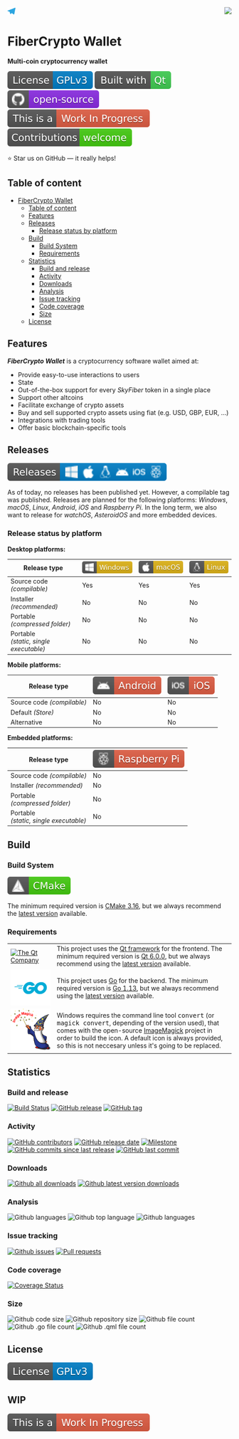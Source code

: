 <a href="https://t.me/fibercrypto"> <img src="resources/images/icons/github-related/telegram.svg" height=18 title="Follow us on Telegram"></a>
<a href="https://github.com/fibercrypto/fibercryptowallet"> <img src="resources/images/icons/appIcon/appIcon.png" height=96 align="right"></a>

# FiberCrypto Wallet

**Multi-coin cryptocurrency wallet**

[![License: GPL v3](resources/images/icons/github-related/license-gplv3.svg)](LICENSE.GPLv3 "GPL v3")
[![Built with Qt](resources/images/icons/github-related/built-with-qt.svg)](https://qt.io "The Qt Company")
[![Open-source](resources/images/icons/github-related/open-source.svg)](https://github.com "Open-source")
[![WIP](resources/images/icons/github-related/wip.svg)](https://github.com/fibercrypto/fibercryptowallet/issues "WIP: Check issues")
[![Contributions welcome](resources/images/icons/github-related/contributions-welcome.svg)](CONTRIBUTING.md "Contributions are welcome")

:star: Star us on GitHub — it really helps!


## Table of content

- [FiberCrypto Wallet](#fibercrypto-wallet)
  - [Table of content](#table-of-content)
  - [Features](#features)
  - [Releases](#releases)
    - [Release status by platform](#release-status-by-platform)
  - [Build](#build)
    - [Build System](#build-system)
    - [Requirements](#requirements)
  - [Statistics](#statistics)
    - [Build and release](#build-and-release)
    - [Activity](#activity)
    - [Downloads](#downloads)
    - [Analysis](#analysis)
    - [Issue tracking](#issue-tracking)
    - [Code coverage](#code-coverage)
    - [Size](#size)
  - [License](#license)


## Features

***FiberCrypto Wallet*** is a cryptocurrency software wallet aimed at:

* Provide easy-to-use interactions to users
* State
* Out-of-the-box support for every *SkyFiber* token in a single place
* Support other altcoins
* Facilitate exchange of crypto assets
* Buy and sell supported crypto assets using fiat (e.g. USD, GBP, EUR, ...)
* Integrations with trading tools
* Offer basic blockchain-specific tools


## Releases

[![Releases](resources/images/icons/github-related/releases.svg)](https://GitHub.com/fibercrypto/fibercryptowallet/releases/ "Releases")

As of today, no releases has been published yet. However, a compilable tag was published. Releases are planned for the following platforms: *Windows*, *macOS*, *Linux*, *Android*, *iOS* and *Raspberry Pi*. In the long term, we also want to release for *watchOS*, *AsteroidOS* and more embedded devices.

### Release status by platform

**Desktop platforms:**

Release type | ![Win](resources/images/icons/github-related/windows.svg "Windows") | ![mac](resources/images/icons/github-related/macos.svg "macOS") | ![linux](resources/images/icons/github-related/linux.svg "Linux")
-------------------------------------------|--------------------|--------------------|--------------------
Source code *(compilable)*                 | Yes                | Yes                | Yes
Installer *(recommended)*                  | No                 | No                 | No
Portable<br> *(compressed folder)*         | No                 | No                 | No
Portable<br> *(static, single executable)* | No                 | No                 | No

**Mobile platforms:**

Release type | ![droid](resources/images/icons/github-related/android.svg "Android") | ![ios](resources/images/icons/github-related/ios.svg "iOS")
-------------------------------------------|--------------------|--------------------
Source code *(compilable)*                 | No                 | No
Default *(Store)*                          | No                 | No
Alternative                                | No                 | No

**Embedded platforms:**

Release type | ![raspi](resources/images/icons/github-related/raspberry-pi.svg "Raspberry Pi")
-------------------------------------------|--------------------
Source code *(compilable)*                 | No
Installer *(recommended)*                  | No
Portable<br> *(compressed folder)*         | No
Portable<br> *(static, single executable)* | No

## Build


### Build System

[![CMake](resources/images/icons/github-related/cmake.svg)](https://cmake.org/ "CMake")

The minimum required version is [CMake 3.16](https://cmake.org/files/v3.16/ "Download CMake 3.16"), but we always recommend the [latest version](https://cmake.org/download/ "Download CMake") available.


### Requirements

<table>
     <tr><td style="width:90px"><a href="https://qt.io/"><img src="resources/images/icons/qt_logo_green_rgb.svg" title="The Qt Company"></a></td><td>This project uses the <a href="https://www.qt.io/" title="The Qt Company">Qt framework</a> for the frontend. The minimum required version is <a href="https://download.qt.io/archive/qt/6.0/6.0.0/" title="Download Qt 6.0.0">Qt 6.0.0</a>, but we always recommend using the <a href="https://download.qt.io/archive/qt/" title="Download latest version">latest version</a> available.</td></tr>
     <tr><td style="width:90px"><a href="https://golang.org/"><img src="resources/images/icons/github-related/go.svg" title="The Go Programming Language"></a></td><td>This project uses <a href="https://golang.org/" title="The Go Programming Language">Go</a> for the backend. The minimum required version is <a href="https://blog.golang.org/go1.13/" title="Go 1.13 is released - The Go Blog">Go 1.13</a>, but we always recommend using the <a href="https://golang.org/dl/" title="Download latest version">latest version</a> available.</td></tr>
     <tr><td style="width:90px"><a href="https://imagemagick.org/"><img src="resources/images/icons/github-related/image-magick.svg" title="Image Magick"></a></td><td>Windows requires the command line tool <tt>convert</tt> (or <tt>magick convert</tt>, depending of the version used), that comes with the open-source <a href="https://imagemagick.org" title="Image Magick">ImageMagick</a> project in order to build the icon. A default icon is always provided, so this is not neccesary unless it's going to be replaced.</td></tr>
</table>


## Statistics

<!-- TODO: Add localization status -->
<!-- TODO: Add social networks status -->
<!-- TODO: Add funding status -->

### Build and release
[![Build Status](https://img.shields.io/travis/fibercrypto/fibercryptowallet/develop)](https://travis-ci.org/fibercrypto/fibercryptowallet "Build status")
[![GitHub release](https://img.shields.io/github/release/fibercrypto/fibercryptowallet.svg)](https://GitHub.com/fibercrypto/fibercryptowallet/releases/ "Releases")
[![GitHub tag](https://img.shields.io/github/tag/fibercrypto/fibercryptowallet.svg)](https://GitHub.com/fibercrypto/fibercryptowallet/tags/ "Tags")

### Activity
[![GitHub contributors](https://img.shields.io/github/contributors/fibercrypto/fibercryptowallet.svg)](https://GitHub.com/fibercrypto/fibercryptowallet/commit/ "Contributors")
[![GitHub release date](https://img.shields.io/github/release-date/fibercrypto/fibercryptowallet.svg)](https://GitHub.com/fibercrypto/fibercryptowallet/releases/ "Release date")
[![Milestone](https://img.shields.io/github/milestones/progress/fibercrypto/fibercryptowallet/2.svg)](https://github.com/fibercrypto/fibercryptowallet/milestones/2 "Progress of next release")
[![GitHub commits since last release](https://img.shields.io/github/commits-since/fibercrypto/fibercryptowallet/latest/develop.svg)](https://GitHub.com/fibercrypto/fibercryptowallet/commit/ "Commits since last release")
[![GitHub last commit](https://img.shields.io/github/last-commit/fibercrypto/fibercryptowallet.svg)](https://GitHub.com/fibercrypto/fibercryptowallet/commit/ "Last commit")

### Downloads
[![Github all downloads](https://img.shields.io/github/downloads/fibercrypto/fibercryptowallet/total.svg)](https://GitHub.com/fibercrypto/fibercryptowallet/releases/ "All downloads")
[![Github latest version downloads](https://img.shields.io/github/downloads/fibercrypto/fibercryptowallet/latest/total.svg)](https://GitHub.com/fibercrypto/fibercryptowallet/releases/ "Latest version downloads")

### Analysis
![Github languages](https://img.shields.io/github/languages/count/fibercrypto/fibercryptowallet.svg "Languages count")
![Github top language](https://img.shields.io/github/languages/top/fibercrypto/fibercryptowallet.svg "Top language")
![Github languages](https://img.shields.io/scrutinizer/quality/g/fibercrypto/fibercryptowallet/develop.svg "Top language")

### Issue tracking
[![Github issues](https://img.shields.io/github/issues-raw/fibercrypto/fibercryptowallet.svg)](https://githib.com/fibercrypto/fibercryptowallet/issues "Open issues")
[![Pull requests](https://img.shields.io/github/issues-pr-raw/fibercrypto/fibercryptowallet.svg)](https://githib.com/fibercrypto/fibercryptowallet/pr "Open pull requests")

### Code coverage
[![Coverage Status](https://img.shields.io/coveralls/github/fibercrypto/FiberCryptoWallet/develop)](https://coveralls.io/github/fibercrypto/FiberCryptoWallet?branch=develop "Coverage status")

### Size
![Github code size](https://img.shields.io/github/languages/code-size/fibercrypto/fibercryptowallet.svg "Code size")
![Github repository size](https://img.shields.io/github/repo-size/fibercrypto/fibercryptowallet.svg "Repository size")
![Github file count](https://img.shields.io/github/directory-file-count/fibercrypto/fibercryptowallet.svg "File count")
![Github .go file count](https://img.shields.io/github/directory-file-count/fibercrypto/fibercryptowallet/*.svg?color=blue&extension=go&label=.go%20files.svg ".go file count")
![Github .qml file count](https://img.shields.io/github/directory-file-count/fibercrypto/fibercryptowallet/*.svg?color=blue&extension=qml&label=.qml%20files ".qml file count")


## License
[![License: GPL v3](resources/images/icons/github-related/license-gplv3.svg)](LICENSE.GPLv3 "GPL v3")

<h2>
WIP
</h2>

[![WIP](resources/images/icons/github-related/wip.svg)](https://github.com/fibercrypto/fibercryptowallet/issues "WIP: Check issues")
